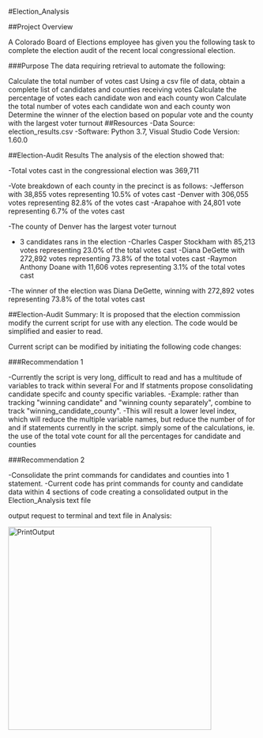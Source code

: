 #Election_Analysis

##Project Overview

A Colorado Board of Elections employee has given you the following task to complete the election audit of the recent local congressional election.

###Purpose The data requiring retrieval to automate the following:

Calculate the total number of votes cast
Using a csv file of data, obtain a complete list of candidates and counties receiving votes
Calculate the percentage of votes each candidate won and each county won
Calculate the total number of votes each candidate won and each county won
Determine the winner of the election based on popular vote and the county with the largest voter turnout
##Resources -Data Source: election_results.csv -Software: Python 3.7, Visual Studio Code Version: 1.60.0

##Election-Audit Results The analysis of the election showed that: 

-Total votes cast in the congressional election was 369,711 

-Vote breakdown of each county in the precinct is as follows: 
    -Jefferson with 38,855 votes representing 10.5% of votes cast 
    -Denver with 306,055 votes representing 82.8% of the votes cast 
    -Arapahoe with 24,801 vote representing 6.7% of the votes cast 
    
 -The county of Denver has the largest voter turnout 
 - 3 candidates rans in the election 
      -Charles Casper Stockham with 85,213 votes representing 23.0% of the total votes cast 
      -Diana DeGette with 272,892 votes representing 73.8% of the total votes cast 
      -Raymon Anthony Doane with 11,606 votes representing 3.1% of the total votes cast 
      
  -The winner of the election was Diana DeGette, winning with 272,892 votes representing 73.8% of the total votes cast

##Election-Audit Summary:
It is proposed that the election commission modify the current script for use with any election. The code would be simplified and easier to read.

Current script can be modified by initiating the following code changes:

###Recommendation 1

-Currently the script is very long, difficult to read and has a multitude of variables to track within several For and If statments
propose consolidating candidate specifc and county specific variables.
-Example: rather than tracking "winning candidate" and "winning county separately", combine to track "winning_candidate_county".
-This will result a lower level index, which will reduce the multiple variable names, but reduce the number of for and if statements currently in the script.
simply some of the calculations, ie. the use of the total vote count for all the percentages for candidate and counties


###Recommendation 2

-Consolidate the print commands for candidates and counties into 1 statement.
-Current code has print commands for county and candidate data within 4 sections of code creating a consolidated output in the Election_Analysis text file

output request to terminal and text file in Analysis:

<img width="411" alt="PrintOutput" src="https://user-images.githubusercontent.com/89538802/133714375-2edf38f1-30f0-44b7-9322-6166c48bf591.PNG">


